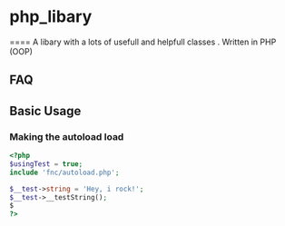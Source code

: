 # php_libary
====
A libary with a lots of usefull and helpfull classes . Written in PHP (OOP)



## FAQ



## Basic Usage

### Making the autoload load

```php
<?php
$usingTest = true;
include 'fnc/autoload.php';

$__test->string = 'Hey, i rock!';
$__test->__testString();
$
?>
```




